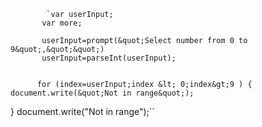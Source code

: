 			`var userInput;
		   var more;
		   
           userInput=prompt(&quot;Select number from 0 to 9&quot;,&quot;&quot;)
		   userInput=parseInt(userInput);
		  

		  for (index=userInput;index &lt; 0;index&gt;9 ) {
	document.write(&quot;Not in range&quot;);
	
	
}
document.write(&quot;Not in range&quot;);``